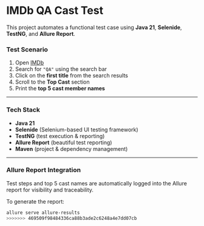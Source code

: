# IMDb QA Cast Test

This project automates a functional test case using **Java 21**, **Selenide**, **TestNG**, and **Allure Report**.

### Test Scenario 

1. Open [IMDb](https://www.imdb.com)
2. Search for `"QA"` using the search bar
3. Click on the **first title** from the search results
4. Scroll to the **Top Cast** section
5. Print the **top 5 cast member names**

---

### Tech Stack 

- **Java 21**
- **Selenide** (Selenium-based UI testing framework)
- **TestNG** (test execution & reporting)
- **Allure Report** (beautiful test reporting)
- **Maven** (project & dependency management)

---

### Allure Report Integration 

Test steps and top 5 cast names are automatically logged into the Allure report for visibility and traceability.

To generate the report:

```bash
allure serve allure-results
>>>>>>> 469509f98484336ca88b3ade2c6248a4e7dd07cb
